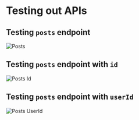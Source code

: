 # Testing out APIs

## Testing `posts` endpoint
![Posts](https://dolphinmulugeta.me/images/thunder/posts.png)

## Testing `posts` endpoint with `id`
![Posts Id](https://dolphinmulugeta.me/images/thunder/posts_id.png)

## Testing `posts` endpoint with `userId`
![Posts UserId](https://dolphinmulugeta.me/images/thunder/posts_userid.png)